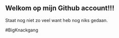 ## Welkom op mijn Github account!!!

Staat nog niet zo veel want heb nog niks gedaan.





#BigKnackgang
